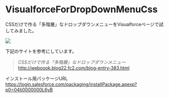 VisualforceForDropDownMenuCss
=============================

CSSだけで作る「多階層」なドロップダウンメニューをVisualforceページで試してみました。  
  
<img src="http://cdn-ak.f.st-hatena.com/images/fotolife/t/tyoshikawa1106/20131208/20131208002730.png" />  
  
  
下記のサイトを参考にしています。
  
>*CSSだけで作る「多階層」なドロップダウンメニュー*  
>http://weboook.blog22.fc2.com/blog-entry-383.html  
  
  
インストール用パッケージURL  
https://login.salesforce.com/packaging/installPackage.apexp?p0=04ti0000000L6yB
